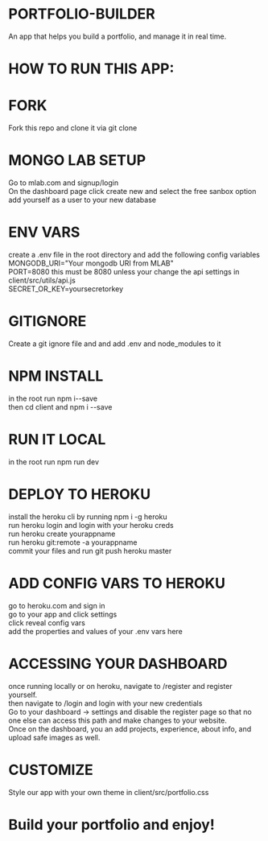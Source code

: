 # PORTFOLIO-BUILDER

An app that helps you build a portfolio, and manage it in real time.

# HOW TO RUN THIS APP:

# FORK

Fork this repo and clone it via git clone

# MONGO LAB SETUP

Go to mlab.com and signup/login  
On the dashboard page click create new and select the free sanbox option  
add yourself as a user to your new database

# ENV VARS

create a .env file in the root directory and add the following config variables  
MONGODB_URI="Your mongodb URI from MLAB"  
PORT=8080 this must be 8080 unless your change the api settings in client/src/utils/api.js  
SECRET_OR_KEY=yoursecretorkey

# GITIGNORE

Create a git ignore file and and add .env and node_modules to it

# NPM INSTALL

in the root run npm i--save  
then cd client and npm i --save

# RUN IT LOCAL

in the root run npm run dev

# DEPLOY TO HEROKU

install the heroku cli by running npm i -g heroku  
run heroku login and login with your heroku creds  
run heroku create yourappname  
run heroku git:remote -a yourappname  
commit your files and run git push heroku master

# ADD CONFIG VARS TO HEROKU

go to heroku.com and sign in  
go to your app and click settings  
click reveal config vars  
add the properties and values of your .env vars here

# ACCESSING YOUR DASHBOARD

once running locally or on heroku, navigate to /register and register yourself.  
then navigate to /login and login with your new credentials  
Go to your dashboard -> settings and disable the register page so that no one else can access this path and make changes to your website.  
Once on the dashboard, you an add projects, experience, about info, and upload safe images as well.

# CUSTOMIZE

Style our app with your own theme in client/src/portfolio.css

# Build your portfolio and enjoy!
